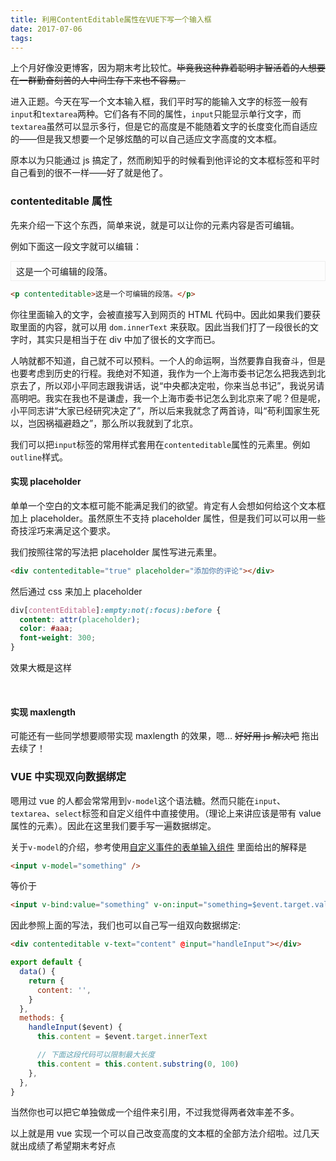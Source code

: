 ```yaml
---
title: 利用ContentEditable属性在VUE下写一个输入框
date: 2017-07-06
tags:
---
```


上个月好像没更博客，因为期末考比较忙。~~毕竟我这种靠着聪明才智活着的人想要在一群勤奋刻苦的人中间生存下来也不容易。~~

进入正题。今天在写一个文本输入框，我们平时写的能输入文字的标签一般有`input`和`textarea`两种。它们各有不同的属性，`input`只能显示单行文字，而`textarea`虽然可以显示多行，但是它的高度是不能随着文字的长度变化而自适应的——但是我又想要一个足够炫酷的可以自己适应文字高度的文本框。

原本以为只能通过 js 搞定了，然而刷知乎的时候看到他评论的文本框标签和平时自己看到的很不一样——好了就是他了。

<link href="/static/editorable-placehodler.css" type="text/css" rel="stylesheet">

### contenteditable 属性

先来介绍一下这个东西，简单来说，就是可以让你的元素内容是否可编辑。

例如下面这一段文字就可以编辑：

<p contenteditable="true" style="border: 1px solid #eee; padding: 5px 8px">这是一个可编辑的段落。</p>

```html
<p contenteditable>这是一个可编辑的段落。</p>
```

你往里面输入的文字，会被直接写入到网页的 HTML 代码中。因此如果我们要获取里面的内容，就可以用 `dom.innerText` 来获取。因此当我们打了一段很长的文字时，其实只是相当于在 div 中加了很长的文字而已。

<div contenteditable="true" placeholder="苟利国家生死以，岂因祸福避趋之">人呐就都不知道，自己就不可以预料。一个人的命运啊，当然要靠自我奋斗，但是也要考虑到历史的行程。我绝对不知道，我作为一个上海市委书记怎么把我选到北京去了，所以邓小平同志跟我讲话，说“中央都决定啦，你来当总书记”，我说另请高明吧。我实在我也不是谦虚，我一个上海市委书记怎么到北京来了呢？但是呢，小平同志讲“大家已经研究决定了”，所以后来我就念了两首诗，叫“苟利国家生死以，岂因祸福避趋之”，那么所以我就到了北京。</div>

我们可以把`input`标签的常用样式套用在`contenteditable`属性的元素里。例如`outline`样式。

#### 实现 placeholder

单单一个空白的文本框可能不能满足我们的欲望。肯定有人会想如何给这个文本框加上 placeholder。虽然原生不支持 placeholder 属性，但是我们可以可以用一些奇技淫巧来满足这个要求。

我们按照往常的写法把 placeholder 属性写进元素里。

```html
<div contenteditable="true" placeholder="添加你的评论"></div>
```

然后通过 css 来加上 placeholder

```css
div[contentEditable]:empty:not(:focus):before {
  content: attr(placeholder);
  color: #aaa;
  font-weight: 300;
}
```

效果大概是这样

<div class="input-placeholder" contenteditable="true" placeholder="添加你的评论"></div>

#### 实现 maxlength

可能还有一些同学想要顺带实现 maxlength 的效果，嗯…
~~好好用 js 解决吧~~ 拖出去续了！

### VUE 中实现双向数据绑定

嗯用过 vue 的人都会常常用到`v-model`这个语法糖。然而只能在`input`、`textarea`、`select`标签和自定义组件中直接使用。（理论上来讲应该是带有 value 属性的元素）。因此在这里我们要手写一遍数据绑定。

关于`v-model`的介绍，参考使用[自定义事件的表单输入组件](https://cn.vuejs.org/v2/guide/components.html#%E4%BD%BF%E7%94%A8%E8%87%AA%E5%AE%9A%E4%B9%89%E4%BA%8B%E4%BB%B6%E7%9A%84%E8%A1%A8%E5%8D%95%E8%BE%93%E5%85%A5%E7%BB%84%E4%BB%B6)
里面给出的解释是

```html
<input v-model="something" />
```

等价于

```html
<input v-bind:value="something" v-on:input="something=$event.target.value" />
```

因此参照上面的写法，我们也可以自己写一组双向数据绑定:

```html
<div contenteditable v-text="content" @input="handleInput"></div>
```

```js
export default {
  data() {
    return {
      content: '',
    }
  },
  methods: {
    handleInput($event) {
      this.content = $event.target.innerText

      // 下面这段代码可以限制最大长度
      this.content = this.content.substring(0, 100)
    },
  },
}
```

当然你也可以把它单独做成一个组件来引用，不过我觉得两者效率差不多。

以上就是用 vue 实现一个可以自己改变高度的文本框的全部方法介绍啦。过几天就出成绩了希望期末考好点
